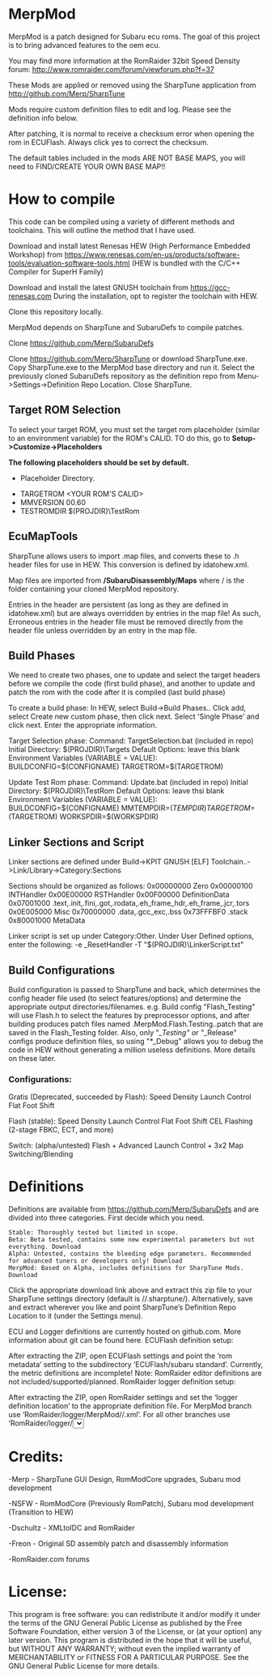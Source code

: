 # MerpMod

MerpMod is a patch designed for Subaru ecu roms. The goal of this project is to bring advanced features to the oem ecu.

You may find more information at the RomRaider 32bit Speed Density forum: http://www.romraider.com/forum/viewforum.php?f=37

These Mods are applied or removed using the SharpTune application from http://github.com/Merp/SharpTune

Mods require custom definition files to edit and log. Please see the definition info below.

After patching, it is normal to receive a checksum error when opening the rom in ECUFlash. Always click yes to correct the checksum.

The default tables included in the mods ARE NOT BASE MAPS, you will need to FIND/CREATE YOUR OWN BASE MAP!!

# How to compile

This code can be compiled using a variety of different methods and toolchains. This will outline the method that I have used.

Download and install latest Renesas HEW (High Performance Embedded Workshop) from https://www.renesas.com/en-us/products/software-tools/evaluation-software-tools.html (HEW is bundled with the C/C++ Compiler for SuperH Family)

Download and install the latest GNUSH toolchain from https://gcc-renesas.com During the installation, opt to register the toolchain with HEW.

Clone this repository locally.

MerpMod depends on SharpTune and SubaruDefs to compile patches. 

Clone https://github.com/Merp/SubaruDefs

Clone https://github.com/Merp/SharpTune or download SharpTune.exe. Copy SharpTune.exe to the MerpMod base directory and run it. Select the previously cloned SubaruDefs repository as the definition repo from Menu->Settings->Definition Repo Location. Close SharpTune.

## Target ROM Selection

To select your target ROM, you must set the target rom placeholder (similar to an environment variable) for the ROM's CALID. TO do this, go to **Setup->Customize->Placeholders**

**The following placeholders should be set by default.**
* Placeholder     Directory.
+ TARGETROM       <YOUR ROM'S CALID>
+ MMVERSION	00.60
+ TESTROMDIR      $(PROJDIR)\TestRom

## EcuMapTools

SharpTune allows users to import .map files, and converts these to .h header files for use in HEW. This conversion is defined by idatohew.xml.

Map files are imported from **/SubaruDisassembly/Maps** where / is the folder containing your cloned MerpMod repository.

Entries in the header are persistent (as long as they are defined in idatohew.xml) but are always overridden by entries in the map file! As such, Erroneous entries in the header file must be removed directly from the header file unless overridden by an entry in the map file.

## Build Phases

We need to create two phases, one to update and select the target headers before we compile the code (first build phase), and another to update and patch the rom with the code after it is compiled (last build phase)

To create a build phase: In HEW, select Build->Build Phases.. Click add, select Create new custom phase, then click next. Select 'Single Phase' and click next. Enter the appropriate information.

Target Selection phase:
Command: TargetSelection.bat (included in repo)
Initial Directory: $(PROJDIR)\Targets
Default Options: leave this blank
Environment Variables (VARIABLE = VALUE):
	BUILDCONFIG=$(CONFIGNAME)
	TARGETROM=$(TARGETROM)

Update Test Rom phase:
Command: Update.bat (included in repo)
Initial Directory: $(PROJDIR)\TestRom
Default Options: leave thsi blank
Environment Variables (VARIABLE = VALUE):
	BUILDCONFIG=$(CONFIGNAME)
	MMTEMPDIR=$(TEMPDIR)
	TARGETROM=$(TARGETROM)
	WORKSPDIR=$(WORKSPDIR)

## Linker Sections and Script

Linker sections are defined under Build->KPIT GNUSH [ELF] Toolchain..->Link/Library->Category:Sections

Sections should be organized as follows:
0x00000000 Zero
0x00000100 INTHandler
0x00E00000 RSTHandler
0x00F00000 DefinitionData
0x07001000 .text,.init,.fini,.got,.rodata,.eh_frame_hdr,.eh_frame,.jcr,.tors
0x0E005000 Misc
0x70000000 .data,.gcc_exc,.bss
0x73FFFBF0 .stack
0x80001000 MetaData

Linker script is set up under Category:Other. Under User Defined options, enter the following:
-e _ResetHandler -T "$(PROJDIR)\LinkerScript.txt"

## Build Configurations

Build configuration is passed to SharpTune and back, which determines the config header file used (to select features/options) and determine the appropriate output directories/filenames. e.g. Build config "Flash_Testing" will use Flash.h to select the features by preprocessor options, and after building produces patch files named <CALID>.MerpMod.Flash.Testing.<version>.patch that are saved in the Flash_Testing folder. Also, only "*_Testing" or "*_Release" configs produce definition files, so using "*_Debug" allows you to debug the code in HEW without generating a million useless definitions. More details on these later.

### Configurations:

Gratis (Deprecated, succeeded by Flash):
Speed Density
Launch Control
Flat Foot Shift

Flash (stable):
Speed Density
Launch Control
Flat Foot Shift
CEL Flashing (2-stage FBKC, ECT, and more)

Switch: (alpha/untested)
Flash + Advanced Launch Control + 3x2 Map Switching/Blending

# Definitions

Definitions are available from https://github.com/Merp/SubaruDefs and are divided into three categories. First decide which you need.

    Stable: Thoroughly tested but limited in scope.
    Beta: Beta tested, contains some new experimental parameters but not everything. Download
    Alpha: Untested, contains the bleeding edge parameters. Recommended for advanced tuners or developers only! Download
    MerpMod: Based on Alpha, includes definitions for SharpTune Mods. Download

Click the appropriate download link above and extract this zip file to your SharpTune settings directory (default is /<username>/.sharptune/). Alternatively, save and extract wherever you like and point SharpTune’s Definition Repo Location to it (under the Settings menu).

ECU and Logger definitions are currently hosted on github.com. More information about git can be found here.
ECUFlash definition setup:

After extracting the ZIP, open ECUFlash settings and point the ‘rom metadata’ setting to the subdirectory ‘ECUFlash/subaru standard’. Currently, the metric definitions are incomplete! Note: RomRaider editor definitions are not included/supported/planned.
RomRaider logger definition setup:

After extracting the ZIP, open RomRaider settings and set the ‘logger definition location’ to the appropriate definition file. For MerpMod branch use ‘RomRaider/logger/MerpMod//<rom id here>.xml’. For all other branches use ‘RomRaider/logger/<select units and language>.xml


# Credits:
-Merp - SharpTune GUI Design, RomModCore upgrades, Subaru mod development

-NSFW - RomModCore (Previously RomPatch), Subaru mod development (Transition to HEW)

-Dschultz - XMLtoIDC and RomRaider

-Freon - Original SD assembly patch and disassembly information

-RomRaider.com forums


# License:
This program is free software: you can redistribute it and/or modify
it under the terms of the GNU General Public License as published by
the Free Software Foundation, either version 3 of the License, or
(at your option) any later version.
This program is distributed in the hope that it will be useful,
but WITHOUT ANY WARRANTY; without even the implied warranty of
MERCHANTABILITY or FITNESS FOR A PARTICULAR PURPOSE.  See the
GNU General Public License for more details.
